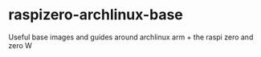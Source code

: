 # raspizero-archlinux-base
Useful base images and guides around archlinux arm + the raspi zero and zero W
